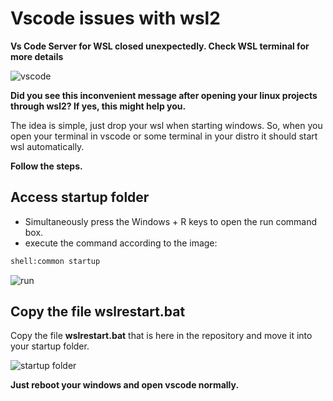 # Vscode issues with wsl2

**Vs Code Server for WSL closed unexpectedly. Check WSL terminal for more details**

![vscode](https://github.com/lexdmm/utils/blob/master/img/vscode-wsl-closed-unexpectedly.png)

**Did you see this inconvenient message after opening your linux projects through wsl2? If yes, this might help you.**

The idea is simple, just drop your wsl when starting windows. So, when you open your terminal in vscode or some terminal in your distro it should start wsl automatically.

**Follow the steps.**

## Access startup folder
- Simultaneously press the Windows + R keys to open the run command box.
- execute the command according to the image:

```sh
shell:common startup
```

![run](https://github.com/lexdmm/utils/blob/master/img/run-common-startup.png)

## Copy the file wslrestart.bat

Copy the file **wslrestart.bat** that is here in the repository and move it into your startup folder.

![startup folder](https://github.com/lexdmm/utils/blob/master/img/startup-folder.png)

**Just reboot your windows and open vscode normally.**